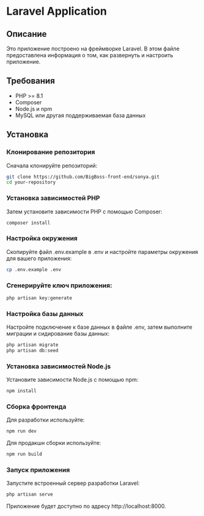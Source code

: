 # Laravel Application

## Описание
Это приложение построено на фреймворке Laravel. В этом файле предоставлена информация о том, как развернуть и настроить приложение.

## Требования
- PHP >= 8.1
- Composer
- Node.js и npm
- MySQL или другая поддерживаемая база данных

## Установка

### Клонирование репозитория
Сначала клонируйте репозиторий:

```bash
git clone https://github.com/BigBoss-front-end/sonya.git
cd your-repository
```

### Установка зависимостей PHP
Затем установите зависимости PHP с помощью Composer:

```bash
composer install
```

### Настройка окружения
Скопируйте файл .env.example в .env и настройте параметры окружения для вашего приложения:

```bash
cp .env.example .env
```

### Сгенерируйте ключ приложения:

```bash
php artisan key:generate
```

### Настройка базы данных
Настройте подключение к базе данных в файле .env, затем выполните миграции и сидирование базы данных:

```bash
php artisan migrate
php artisan db:seed
```

### Установка зависимостей Node.js
Установите зависимости Node.js с помощью npm:

```bash
npm install
```

### Сборка фронтенда
Для разработки используйте:

```bash
npm run dev
```

Для продакшн сборки используйте:

```bash
npm run build
```

### Запуск приложения
Запустите встроенный сервер разработки Laravel:

```bash
php artisan serve
```

Приложение будет доступно по адресу http://localhost:8000.